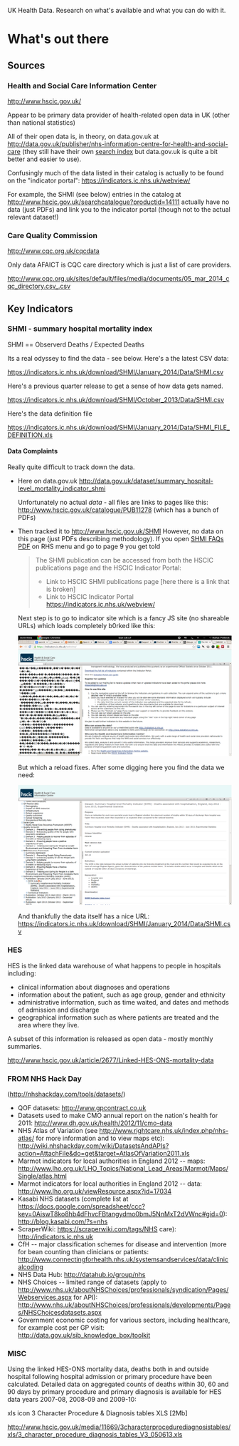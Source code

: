 UK Health Data. Research on what's available and what you can do with it.

# What's out there

## Sources

### Health and Social Care Information Center

http://www.hscic.gov.uk/

Appear to be primary data provider of health-related open data in UK (other
than national statistics)

All of their open data is, in theory, on data.gov.uk at
http://data.gov.uk/publisher/nhs-information-centre-for-health-and-social-care
(they still have their own [search
index](http://www.hscic.gov.uk/searchcatalogue) but data.gov.uk is quite a bit
better and easier to use).

Confusingly much of the data listed in their catalog is actually to be found on
the "indicator portal": https://indicators.ic.nhs.uk/webview/

For example, the SHMI (see below) entries in the catalog at
http://www.hscic.gov.uk/searchcatalogue?productid=14111 actually have no data
(just PDFs) and link you to the indicator portal (though not to the actual
relevant dataset!)


### Care Quality Commission

http://www.cqc.org.uk/cqcdata

Only data AFAICT is CQC care directory which is just a list of care providers.

http://www.cqc.org.uk/sites/default/files/media/documents/05_mar_2014_cqc_directory.csv_.csv

## Key Indicators

### SHMI - summary hospital mortality index

SHMI == Observerd Deaths / Expected Deaths


Its a real odyssey to find the data - see below. Here's a the latest CSV data:

https://indicators.ic.nhs.uk/download/SHMI/January_2014/Data/SHMI.csv

Here's a previous quarter release to get a sense of how data gets named.

https://indicators.ic.nhs.uk/download/SHMI/October_2013/Data/SHMI.csv

Here's the data definition file

https://indicators.ic.nhs.uk/download/SHMI/January_2014/Data/SHMI_FILE_DEFINITION.xls

#### Data Complaints

Really quite difficult to track down the data.

* Here on data.gov.uk http://data.gov.uk/dataset/summary_hospital-level_mortality_indicator_shmi

  Unfortunately no actual *data* - all files are links to pages like this: http://www.hscic.gov.uk/catalogue/PUB11278 (which has a bunch of PDFs)
 
* Then tracked it to http://www.hscic.gov.uk/SHMI However, no data on this page (just PDFs describing methodology). If you open [SHMI FAQs PDF](http://www.hscic.gov.uk/media/9926/SHMI-FAQs/pdf/SHMI_FAQ.pdf) on RHS menu and go to page 9 you get told

  > The SHMI publication can be accessed from both the HSCIC publications page and the HSCIC Indicator Portal: 
  > 
  > * Link to HSCIC SHMI publications page [here there is a link that is broken]
  > * Link to HSCIC Indicator Portal https://indicators.ic.nhs.uk/webview/ 

  Next step is to go to indicator site which is a fancy JS site (no shareable URLs) which loads completely b0rked like this:

  <img src="img/indicator-webview-borked.png" />

  But which a reload fixes. After some digging here you find the data we need:

  <img src="img/indicator-webview-shmi.png" />

  And thankfully the data itself has a nice URL: https://indicators.ic.nhs.uk/download/SHMI/January_2014/Data/SHMI.csv

### HES 

HES is the linked data warehouse of what happens to people in hospitals including:

* clinical information about diagnoses and operations
* information about the patient, such as age group, gender and ethnicity
* administrative information, such as time waited, and dates and methods of admission and discharge
* geographical information such as where patients are treated and the area where they live.

A subset of this information is released as open data - mostly monthly summaries. 

http://www.hscic.gov.uk/article/2677/Linked-HES-ONS-mortality-data

### FROM NHS Hack Day
 (http://nhshackday.com/tools/datasets/)
 
*  QOF datasets: http://www.gpcontract.co.uk
* Datasets used to make CMO annual report on the nation's health for 2011: http://www.dh.gov.uk/health/2012/11/cmo-data
* NHS Atlas of Variation (see http://www.rightcare.nhs.uk/index.php/nhs-atlas/ for more information and to view maps etc): http://wiki.nhshackday.com/wiki/DatasetsAndAPIs?action=AttachFile&do=get&target=AtlasOfVariation2011.xls
* Marmot indicators for local authorities in England 2012 -- maps: http://www.lho.org.uk/LHO_Topics/National_Lead_Areas/Marmot/Maps/Single/atlas.html
* Marmot indicators for local authorities in England 2012 -- data: http://www.lho.org.uk/viewResource.aspx?id=17034
* Kasabi NHS datasets (complete list at https://docs.google.com/spreadsheet/ccc?key=0AiswT8ko8hb4dFhvcFBtangydmo0bmJ5NnMxT2dVWnc#gid=0): http://blog.kasabi.com/?s=nhs
* ScraperWiki: https://scraperwiki.com/tags/NHS
care): http://indicators.ic.nhs.uk
* CfH -- major classification schemes for disease and intervention (more for bean counting than clinicians or patients: http://www.connectingforhealth.nhs.uk/systemsandservices/data/clinicalcoding
* NHS Data Hub: http://datahub.io/group/nhs
* NHS Choices -- limited range of datasets (apply to http://www.nhs.uk/aboutNHSChoices/professionals/syndication/Pages/Webservices.aspx for API): http://www.nhs.uk/aboutNHSChoices/professionals/developments/Pages/NHSChoicesdatasets.aspx
* Government economic costing for various sectors, including healthcare, for example cost per GP visit: http://data.gov.uk/sib_knowledge_box/toolkit

### MISC

Using the linked HES-ONS mortality data, deaths both in and outside hospital following hospital admission or primary procedure have been calculated. Detailed data on aggregated counts of deaths within 30, 60 and 90 days by primary procedure and primary diagnosis is available for HES data years 2007-08, 2008-09 and 2009-10:

xls icon 3 Character Procedure & Diagnosis tables XLS [2Mb]

http://www.hscic.gov.uk/media/11669/3characterprocedurediagnosistables/xls/3_character_procedure_diagnosis_tables_V3_050613.xls

